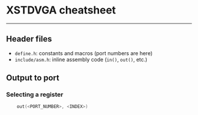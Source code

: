 # XSTDVGA cheatsheet
---

## Header files
- `define.h`: constants and macros (port numbers are here)
- `include/asm.h`: inline assembly code (`in()`, `out()`, etc.)

## Output to port

### Selecting a register
```c
	out(<PORT_NUMBER>, <INDEX>)
```
